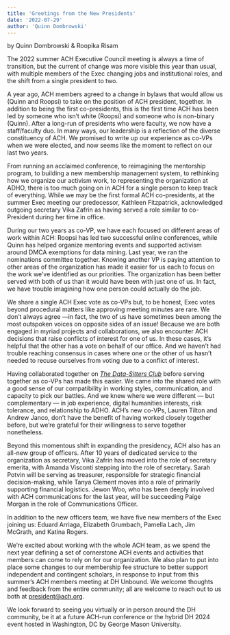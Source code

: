 ```yaml
---
title: 'Greetings from the New Presidents'
date: '2022-07-29'
author: 'Quinn Dombrowski'
---
```

by Quinn Dombrowski &amp; Roopika Risam

The 2022 summer ACH Executive Council meeting is always a time of transition, but the current of change was more visible this year than usual, with multiple members of the Exec changing jobs and institutional roles, and the shift from a single president to two.

A year ago, ACH members agreed to a change in bylaws that would allow us (Quinn and Roopsi) to take on the position of ACH president, together. In addition to being the first co-presidents, this is the first time ACH has been led by someone who isn’t white (Roopsi) and someone who is non-binary (Quinn). After a long-run of presidents who were faculty, we now have a staff/faculty duo. In many ways, our leadership is a reflection of the diverse constituency of ACH. We promised to write up our experience as co-VPs when we were elected, and now seems like the moment to reflect on our last two years.

From running an acclaimed conference, to reimagining the mentorship program, to building a new membership management system, to rethinking how we organize our activism work, to representing the organization at ADHO, there is too much going on in ACH for a single person to keep track of everything. While we may be the first formal ACH co-presidents, at the summer Exec meeting our predecessor, Kathleen Fitzpatrick, acknowledged outgoing secretary Vika Zafrin as having served a role similar to co-President during her time in office.

During our two years as co-VP, we have each focused on different areas of work within ACH: Roopsi has led two successful online conferences, while Quinn has helped organize mentoring events and supported activism around DMCA exemptions for data mining. Last year, we ran the nominations committee together. Knowing another VP is paying attention to other areas of the organization has made it easier for us each to focus on the work we’ve identified as our priorities. The organization has been better served with both of us than it would have been with just one of us. In fact, we have trouble imagining how one person could actually do the job.

We share a single ACH Exec vote as co-VPs but, to be honest, Exec votes beyond procedural matters like approving meeting minutes are rare. We don’t always agree —in fact, the two of us have sometimes been among the most outspoken voices on opposite sides of an issue! Because we are both engaged in myriad projects and collaborations, we also encounter ACH decisions that raise conflicts of interest for one of us. In these cases, it’s helpful that the other has a vote on behalf of our office. And we haven’t had trouble reaching consensus in cases where one or the other of us hasn’t needed to recuse ourselves from voting due to a conflict of interest.

Having collaborated together on *[The Data-Sitters Club](https://datasittersclub.github.io/site/books)* before serving together as co-VPs has made this easier. We came into the shared role with a good sense of our compatibility in working styles, communication, and capacity to pick our battles. And we knew where we were different — but complementary — in job experience, digital humanities interests, risk tolerance, and relationship to ADHO. ACH’s new co-VPs, Lauren Tilton and Andrew Janco, don’t have the benefit of having worked closely together before, but we’re grateful for their willingness to serve together nonetheless.

Beyond this momentous shift in expanding the presidency, ACH also has an all-new group of officers. After 10 years of dedicated service to the organization as secretary, Vika Zafrin has moved into the role of secretary emerita, with Amanda Visconti stepping into the role of secretary. Sarah Potvin will be serving as treasurer, responsible for strategic financial decision-making, while Tanya Clement moves into a role of primarily supporting financial logistics. Jewon Woo, who has been deeply involved with ACH communications for the last year, will be succeeding Paige Morgan in the role of Communications Officer.

In addition to the new officers team, we have five new members of the Exec joining us: Eduard Arriaga, Elizabeth Grumbach, Pamella Lach, Jim McGrath, and Katina Rogers.

We’re excited about working with the whole ACH team, as we spend the next year defining a set of cornerstone ACH events and activities that members can come to rely on for our organization. We also plan to put into place some changes to our membership fee structure to better support independent and contingent scholars, in response to input from this summer’s ACH members meeting at DH Unbound. We welcome thoughts and feedback from the entire community; all are welcome to reach out to us both at president@ach.org.

We look forward to seeing you virtually or in person around the DH community, be it at a future ACH-run conference or the hybrid DH 2024 event hosted in Washington, DC by George Mason University.